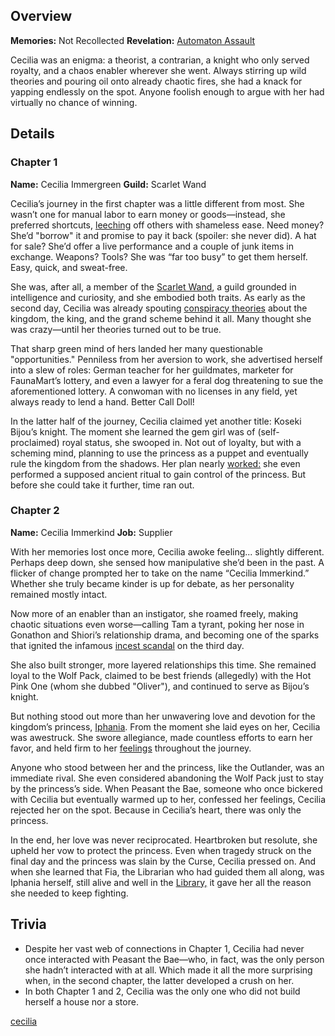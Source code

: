 <!-- title: Cecilia Immergreen -->
<!-- quote: P-Princess, I need to go. I have a dentist appointment. -->
<!-- chapters: -1 -->
<!-- images: (Cecilia's Chapter 1 Profile), (Cecilia in battle, along with others), (Cecilia's Chapter 2 Profile), (Cecilia's serenade for the Princess), (Cecilia upon finding out the love of her life is a cat)  -->
<!-- model: false -->

## Overview

**Memories:** Not Recollected
**Revelation:** [Automaton Assault](#entry:automaton-assault-entry)

Cecilia was an enigma: a theorist, a contrarian, a knight who only served royalty, and a chaos enabler wherever she went. Always stirring up wild theories and pouring oil onto already chaotic fires, she had a knack for yapping endlessly on the spot. Anyone foolish enough to argue with her had virtually no chance of winning.

## Details

### Chapter 1

**Name:** Cecilia Immergreen
**Guild:** Scarlet Wand

Cecilia’s journey in the first chapter was a little different from most. She wasn’t one for manual labor to earn money or goods—instead, she preferred shortcuts, [leeching](https://www.youtube.com/live/-QKg8Fau9GM?feature=shared&t=3020) off others with shameless ease. Need money? She’d "borrow" it and promise to pay it back (spoiler: she never did). A hat for sale? She’d offer a live performance and a couple of junk items in exchange. Weapons? Tools? She was “far too busy” to get them herself. Easy, quick, and sweat-free.

She was, after all, a member of the [Scarlet Wand](#entry:guilds-entry), a guild grounded in intelligence and curiosity, and she embodied both traits. As early as the second day, Cecilia was already spouting [conspiracy theories](https://www.youtube.com/live/-QKg8Fau9GM?feature=shared&t=3869) about the kingdom, the king, and the grand scheme behind it all. Many thought she was crazy—until her theories turned out to be true.

That sharp green mind of hers landed her many questionable "opportunities." Penniless from her aversion to work, she advertised herself into a slew of roles: German teacher for her guildmates, marketer for FaunaMart’s lottery, and even a lawyer for a feral dog threatening to sue the aforementioned lottery. A conwoman with no licenses in any field, yet always ready to lend a hand. Better Call Doll!

In the latter half of the journey, Cecilia claimed yet another title: Koseki Bijou’s knight. The moment she learned the gem girl was of (self-proclaimed) royal status, she swooped in. Not out of loyalty, but with a scheming mind, planning to use the princess as a puppet and eventually rule the kingdom from the shadows. Her plan nearly [worked:](https://www.youtube.com/live/4co7VDSYTqU?feature=shared&t=5496) she even performed a supposed ancient ritual to gain control of the princess. But before she could take it further, time ran out.

### Chapter 2

**Name:** Cecilia Immerkind
**Job:** Supplier

With her memories lost once more, Cecilia awoke feeling... slightly different. Perhaps deep down, she sensed how manipulative she’d been in the past. A flicker of change prompted her to take on the name “Cecilia Immerkind.” Whether she truly became kinder is up for debate, as her personality remained mostly intact.

Now more of an enabler than an instigator, she roamed freely, making chaotic situations even worse—calling Tam a tyrant, poking her nose in Gonathon and Shiori’s relationship drama, and becoming one of the sparks that ignited the infamous [incest scandal](https://www.youtube.com/live/Icdii90_vSA?t=18700s) on the third day.

She also built stronger, more layered relationships this time. She remained loyal to the Wolf Pack, claimed to be best friends (allegedly) with the Hot Pink One (whom she dubbed "Oliver"), and continued to serve as Bijou’s knight.

But nothing stood out more than her unwavering love and devotion for the kingdom’s princess, [Iphania](#entry:iphania-entry). From the moment she laid eyes on her, Cecilia was awestruck. She swore allegiance, made countless efforts to earn her favor, and held firm to her [feelings](https://www.youtube.com/live/I75IWfMGVgM?t=7144) throughout the journey.

Anyone who stood between her and the princess, like the Outlander, was an immediate rival. She even considered abandoning the Wolf Pack just to stay by the princess’s side. When Peasant the Bae, someone who once bickered with Cecilia but eventually warmed up to her, confessed her feelings, Cecilia rejected her on the spot. Because in Cecilia’s heart, there was only the princess.

In the end, her love was never reciprocated. Heartbroken but resolute, she upheld her vow to protect the princess. Even when tragedy struck on the final day and the princess was slain by the Curse, Cecilia pressed on. And when she learned that Fia, the Librarian who had guided them all along, was Iphania herself, still alive and well in the [Library,](#entry:library-entry) it gave her all the reason she needed to keep fighting.

## Trivia

- Despite her vast web of connections in Chapter 1, Cecilia had never once interacted with Peasant the Bae—who, in fact, was the only person she hadn’t interacted with at all. Which made it all the more surprising when, in the second chapter, the latter developed a crush on her.
- In both Chapter 1 and 2, Cecilia was the only one who did not build herself a house nor a store.

[cecilia](#easter:easter-cecilia)
